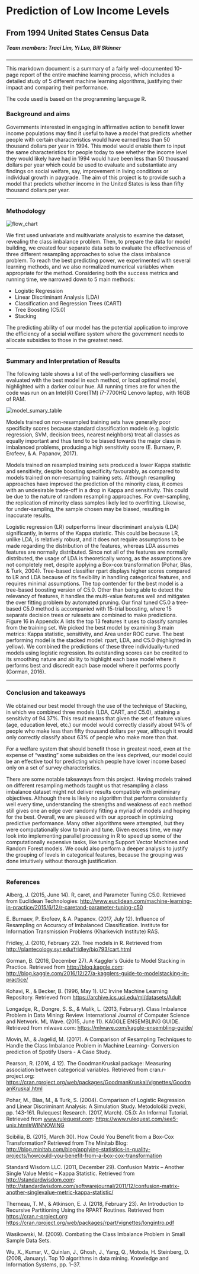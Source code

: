 # Prediction of Low Income Levels 

## From 1994 United States Census Data    
##### Team members: Traci Lim, Yi Luo, Bill Skinner
---
This markdown document is a summary of a fairly well-documented 10-page report of the entire machine learning process, which includes a detailed study of 5 different machine learning algorithms, justifying their impact and comparing their performance. 

The code used is based on the programming language R.

### Background and aims

Governments interested in engaging in affirmative action to benefit lower income populations may find it useful to have a model that predicts whether people with certain characteristics would have earned less than 50 thousand dollars per year in 1994. This model would enable them to input the same characteristics for people today to see whether the income level they would likely have had in 1994 would have been less than 50 thousand dollars per year which could be used to evaluate and substantiate any findings on social welfare, say, improvement in living conditions or individual growth in paygrade. The aim of this project is to provide such a model that predicts whether income in the United States is less than fifty thousand dollars per year.    

---

### Methodology 



![flow_chart](flow_chart.png)



We first used univariate and multivariate analysis to examine the dataset, revealing the class imbalance problem. Then, to prepare the data for model building, we created four separate data sets to evaluate the effectiveness of three different resampling approaches to solve the class imbalance problem. To reach the best predicting power, we experimented with several learning methods, and we also normalized numerical variables when appropriate for the method. Considering both the success metrics and running time, we narrowed down to 5 main methods: 

- Logistic Regression
- Linear Discriminant Analysis (LDA)
- Classification and Regression Trees (CART)
- Tree Boosting (C5.0)
- Stacking

The predicting ability of our model has the potential application to improve the efficiency of a social welfare system where the government needs to allocate subsidies to those in the greatest need.    

---

### Summary and Interpretation of Results 

The following table shows a list of the well-performing classifiers we evaluated with the best model in each method, or local optimal model, highlighted with a darker colour hue. All running times are for when the code was run on an Intel(R) Core(TM) i7-7700HQ Lenovo laptop, with 16GB of RAM.    

![model_sumary_table](model_sumary_table.png)

Models trained on non-resampled training sets have generally poor specificity scores because standard classification models (e.g. logistic regression, SVM, decision trees, nearest neighbors) treat all classes as equally important and thus tend to be biased towards the major class in imbalanced problems, producing a high sensitivity score (E. Burnaev, P. Erofeev, & A. Papanov, 2017). 

Models trained on resampled training sets produced a lower Kappa statistic and sensitivity, despite boosting specificity favourably, as compared to models trained on non-resampling training sets. Although resampling approaches have improved the prediction of the minority class, it comes with an undesirable trade-off in a drop in Kappa and sensitivity. This could be due to the nature of random resampling approaches. For over-sampling, the replication of minority class samples likely led to overfitting. Likewise, for under-sampling, the sample chosen may be biased, resulting in inaccurate results.  

Logistic regression (LR) outperforms linear discriminant analysis (LDA) significantly, in terms of the Kappa statistic. This could be because LR, unlike LDA, is relatively robust, and it does not require assumptions to be made regarding the distribution of the features, whereas LDA assumes features are normally distributed. Since not all of the features are normally distributed, the usage of LDA is theoretically wrong, as the assumptions are not completely met, despite applying a Box-cox transformation (Pohar, Blas, & Turk, 2004). Tree-based classifier rpart displays higher scores compared to LR and LDA because of its flexibility in handling categorical features, and requires minimal assumptions. The top contender for the best model is a tree-based boosting version of C5.0. Other than being able to detect the relevancy of features, it handles the multi-value features well and mitigates the over fitting problem by automated pruning. Our final tuned C5.0 a tree-based C5.0 method is accompanied with 15-trial boosting, where 15 separate decision trees or rulesets are combined to make predictions. Figure 16 in Appendix A lists the top 13 features it uses to classify samples from the training set. We picked the best model by examining 3 main metrics: Kappa statistic, sensitivity, and Area under ROC curve. The best performing model is the stacked model: rpart, LDA, and C5.0 (highlighted in yellow). We combined the predictions of these three individually-tuned models using logistic regression. Its outstanding scores can be credited to its smoothing nature and ability to highlight each base model where it performs best and discredit each base model where it performs poorly (Gorman, 2016).

---

### Conclusion and takeaways

We obtained our best model through the use of the technique of Stacking, in which we combined three models (LDA, CART, and C5.0), attaining a sensitivity of 94.37%. This result means that given the set of feature values (age, education level, etc.) our model would correctly classify about 94% of people who make less than fifty thousand dollars per year, although it would only correctly classify about 63% of people who make more than that. 

For a welfare system that should benefit those in greatest need, even at the expense of “wasting” some subsidies on the less deprived, our model could be an effective tool for predicting which people have lower income based only on a set of survey characteristics. 

There are some notable takeaways from this project. Having models trained on different resampling methods taught us that resampling a class imbalance dataset might not deliver results compatible with preliminary objectives. Although there is likely no algorithm that performs consistently well every time, understanding the strengths and weakness of each method still gives one an edge over randomly fitting a myriad of models and hoping for the best. Overall, we are pleased with our approach in optimizing predictive performance. Many other algorithms were attempted, but they were computationally slow to train and tune. Given excess time, we may look into implementing parallel processing in R to speed up some of the computationally expensive tasks, like tuning Support Vector Machines and Random Forest models. We could also perform a deeper analysis to justify the grouping of levels in categorical features, because the grouping was done intuitively without thorough justification.    

---

### References

Alberg, J. (2015, June 14). R, caret, and Parameter Tuning C5.0. Retrieved from Euclidean Technologies: http://www.euclidean.com/machine-learning-in-practice/2015/6/12/r-caretand-parameter-tuning-c50 

E. Burnaev, P. Erofeev, & A. Papanov. (2017, July 12). Influence of Resampling on Accuracy of Imbalanced Classification. Institute for Information Transmission Problems (Kharkevich Institute) RAS. 

Fridley, J. (2010, February 22). Tree models in R. Retrieved from http://plantecology.syr.edu/fridley/bio793/cart.html 

Gorman, B. (2016, December 27). A Kaggler's Guide to Model Stacking in Practice. Retrieved from http://blog.kaggle.com: http://blog.kaggle.com/2016/12/27/a-kagglers-guide-to-modelstacking-in-practice/ 

Kohavi, R., & Becker, B. (1996, May 1). UC Irvine Machine Learning Repository. Retrieved from https://archive.ics.uci.edu/ml/datasets/Adult 

Longadge, R., Dongre, S. S., & Malik, L. (2013, February). Class Imbalance Problem in Data Mining: Review. International Journal of Computer Science and Network. ML Wave. (2015, June 11). KAGGLE ENSEMBLING GUIDE. Retrieved from mlwave.com: https://mlwave.com/kaggle-ensembling-guide/ 

Movin, M., & Jagelid, M. (2017). A Comparison of Resampling Techniques to Handle the Class Imbalance Problem in Machine Learning- Conversion prediction of Spotify Users - A Case Study. 

Pearson, R. (2016, 4 12). The GoodmanKruskal package: Measuring association between categorical variables. Retrieved from cran.r-project.org: https://cran.rproject.org/web/packages/GoodmanKruskal/vignettes/GoodmanKruskal.html 

Pohar, M., Blas, M., & Turk, S. (2004). Comparison of Logistic Regression and Linear Discriminant Analysis: A Simulation Study. Metodološki zvezki, pp. 143-161. Rulequest Research. (2017, March). C5.0: An Informal Tutorial. Retrieved from www.rulequest.com: https://www.rulequest.com/see5-unix.html#WINNOWING 

Scibilia, B. (2015, March 30). How Could You Benefit from a Box-Cox Transformation? Retrieved from The Minitab Blog: http://blog.minitab.com/blog/applying-statistics-in-quality-projects/howcould-you-benefit-from-a-box-cox-transformation 

Standard Wisdom LLC. (2011, December 29). Confusion Matrix – Another Single Value Metric – Kappa Statistic. Retrieved from http://standardwisdom.com: http://standardwisdom.com/softwarejournal/2011/12/confusion-matrix-another-singlevalue-metric-kappa-statistic/ 

Therneau, T. M., & Atkinson, E. J. (2018, February 23). An Introduction to Recursive Partitioning Using the RPART Routines. Retrieved from https://cran.r-project.org: https://cran.rproject.org/web/packages/rpart/vignettes/longintro.pdf    

Wasikowski, M. (2009). Combating the Class Imbalance Problem in Small Sample Data Sets.    

Wu, X., Kumar, V., Quinlan, J., Ghosh, J., Yang, Q., Motoda, H. Steinberg, D. (2008, January). Top 10 algorithms in data mining. Knowledge and Information Systems, pp. 1–37.    